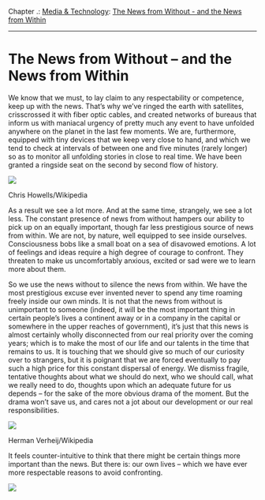 Chapter .: [Media & Technology](https://www.theschooloflife.com/thebookoflife/category/work/media-and-technology/): [The News from Without - and the News from Within](https://www.theschooloflife.com/thebookoflife/the-news-from-without-and-the-news-from-within/)

* * *

# The News from Without – and the News from Within

We know that we must, to lay claim to any respectability or competence, keep up with the news. That’s why we’ve ringed the earth with satellites, crisscrossed it with fiber optic cables, and created networks of bureaus that inform us with maniacal urgency of pretty much any event to have unfolded anywhere on the planet in the last few moments. We are, furthermore, equipped with tiny devices that we keep very close to hand, and which we tend to check at intervals of between one and five minutes (rarely longer) so as to monitor all unfolding stories in close to real time. We have been granted a ringside seat on the second by second flow of history.

 ![](https://www.theschooloflife.com/thebookoflife/wp-content/uploads/2017/05/Another_Place3_edit2-1024x625.jpg)

Chris Howells/Wikipedia

As a result we see a lot more. And at the same time, strangely, we see a lot less. The constant presence of news from without hampers our ability to pick up on an equally important, though far less prestigious source of news from within. We are not, by nature, well equipped to see inside ourselves. Consciousness bobs like a small boat on a sea of disavowed emotions. A lot of feelings and ideas require a high degree of courage to confront. They threaten to make us uncomfortably anxious, excited or sad were we to learn more about them.

So we use the news without to silence the news from within. We have the most prestigious excuse ever invented never to spend any time roaming freely inside our own minds. It is not that the news from without is unimportant to someone (indeed, it will be the most important thing in certain people’s lives a continent away or in a company in the capital or somewhere in the upper reaches of government), it’s just that this news is almost certainly wholly disconnected from our real priority over the coming years; which is to make the most of our life and our talents in the time that remains to us. It is touching that we should give so much of our curiosity over to strangers, but it is poignant that we are forced eventually to pay such a high price for this constant dispersal of energy. We dismiss fragile, tentative thoughts about what we should do next, who we should call, what we really need to do, thoughts upon which an adequate future for us depends – for the sake of the more obvious drama of the moment. But the drama won’t save us, and cares not a jot about our development or our real responsibilities.

 ![](https://www.theschooloflife.com/thebookoflife/wp-content/uploads/2017/05/Exposure_of_Antony_Gormley_by_Herman_Verheij_at_Lelystad-1-767x1024.jpg)

Herman Verheij/Wikipedia

It feels counter-intuitive to think that there might be certain things more important than the news. But there is: our own lives – which we&nbsp;have ever more respectable reasons to avoid confronting.

[![](https://img.youtube.com/vi/wHedpg7buow/0.jpg)](https://www.youtube.com/embed/wHedpg7buow '')
